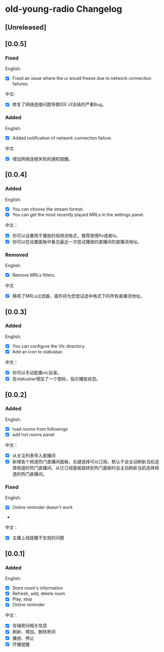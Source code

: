 <!-- Keep a Changelog guide -> https://keepachangelog.com -->

# old-young-radio Changelog

## [Unreleased]
## [0.0.5]
### Fixed
English:
- [x] Fixed an issue where the ui would freeze due to network connection failures.

中文:
- [x] 修复了网络连接问题导致IDE UI冻结的严重Bug。 

### Added
English:
- [x] Added notification of network connection failure.

中文
- [x] 增加网络连接失败的通知提醒。
## [0.0.4]
### Added
English:
- [x] You can choose the stream format.
- [x] You can get the most recently played MRLs in the settings panel.

中文：
- [x] 你可以设置用于播放的视频流格式，推荐使用flv或者ts。
- [x] 你可以在设置面板中看见最近一次尝试播放的直播间的直播流地址。

### Removed
English:
- [x] Remove MRLs filters.

中文
- [x] 移除了MRLs过滤器，插件将为您尝试选中格式下的所有直播流地址。

## [0.0.3]
### Added
English:
- [x] You can configure the Vlc directory. 
- [x] Add an icon to statusbar.
 
中文：
- [x] 你可以手动配置vlc目录。
- [x] 在statusbar增加了一个图标，指示播放状态。

## [0.0.2]
### Added
English:
- [x] load rooms from followings
- [x] add hot rooms panel

中文：
- [x] 从关注列表导入直播间
- [x] 新增各个频道热门直播间面板，右键选择可以订阅，默认不会主动刷新当前选择频道的热门直播间，从已订阅面板跳转到热门面板时会主动刷新当前选择频道的热门直播间。

### Fixed
English:
- [x] Online reminder doesn't work
- 
中文：
- [x] 主播上线提醒不生效的问题

## [0.0.1]
### Added

English:
- [x] Store room's information
- [x] Refresh, add, delete room
- [x] Play, stop
- [x] Online reminder

中文：
- [x] 存储房间相关信息
- [x] 刷新、增加、删除房间
- [x] 播放、停止
- [x] 开播提醒